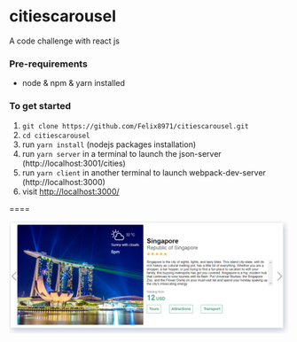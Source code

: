 # citiescarousel
A code challenge with react js

### Pre-requirements
- node & npm & yarn installed

### To get started

1. `git clone https://github.com/Felix8971/citiescarousel.git`
1. `cd citiescarousel` 
2. run `yarn install` (nodejs packages installation)
4. run `yarn server` in a terminal to launch the json-server (http://localhost:3001/cities)
5. run `yarn client` in another terminal to launch webpack-dev-server (http://localhost:3000)
5. visit <http://localhost:3000/> 

====

![alt text](https://raw.githubusercontent.com/felix8971/citiescarousel/master/resources/illustration.png)

